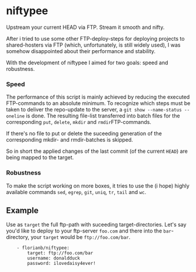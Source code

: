 # niftypee


Upstream your current HEAD via FTP. Stream it smooth and nifty.

After i tried to use some other FTP-deploy-steps for deploying projects to shared-hosters via FTP (which, unfortunately, is still widely used), I was somehow disappointed about their performance and stability.

With the development of niftypee I aimed for two goals: speed and robustness.

### Speed

The performance of this script is mainly achieved by reducing the executed FTP-commands to an absolute minimum. To recognize which steps must be taken to deliver the repo-update to the server, a `git show --name-status --oneline` is done. The resulting file-list transferred into batch files for the corresponding `put`, `delete`, `mkdir` and `rmdir`FTP-commands.

If there's no file to put or delete the suceeding generation of the corresponding mkdir- and rmdir-batches is skipped.

So in short the applied changes of the last commit (of the current `HEAD`) are being mapped to the target.

### Robustness

To make the script working on more boxes, it tries to use the (i hope) highly available commands `sed`, `egrep`, `git`, `uniq`, `tr`, `tail` and `wc`.

## Example

Use as `target` the full ftp-path with suceeding target-directories. Let's say you'd like to deploy to your ftp-server `foo.com` and there into the `bar`-directory, your `target` would be `ftp://foo.com/bar`.

```
    - florianb/niftypee:
        target: ftp://foo.com/bar
        username: donaldduck
        password: ilovedaisy4ever!
```
